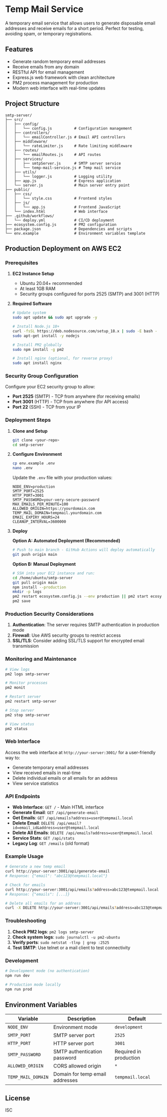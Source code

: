 # Temp Mail Service

A temporary email service that allows users to generate disposable email addresses and receive emails for a short period. Perfect for testing, avoiding spam, or temporary registrations.

## Features

- Generate random temporary email addresses
- Receive emails from any domain
- RESTful API for email management
- Express.js web framework with clean architecture
- PM2 process management for production
- Modern web interface with real-time updates

## Project Structure

```
smtp-server/
├── src/
│   ├── config/
│   │   └── config.js          # Configuration management
│   ├── controllers/
│   │   └── emailController.js # Email API controllers
│   ├── middleware/
│   │   └── rateLimiter.js     # Rate limiting middleware
│   ├── routes/
│   │   └── emailRoutes.js     # API routes
│   ├── services/
│   │   ├── smtpServer.js      # SMTP server service
│   │   └── temp-mail-service.js # Temp mail service
│   ├── utils/
│   │   └── logger.js          # Logging utility
│   ├── app.js                 # Express application
│   └── server.js              # Main server entry point
├── public/
│   ├── css/
│   │   └── style.css          # Frontend styles
│   ├── js/
│   │   └── app.js             # Frontend JavaScript
│   └── index.html             # Web interface
├── .github/workflows/
│   └── deploy.yml             # CI/CD deployment
├── ecosystem.config.js        # PM2 configuration
├── package.json               # Dependencies and scripts
└── env.example                # Environment variables template
```

## Production Deployment on AWS EC2

### Prerequisites

1. **EC2 Instance Setup**
   - Ubuntu 20.04+ recommended
   - At least 1GB RAM
   - Security groups configured for ports 2525 (SMTP) and 3001 (HTTP)

2. **Required Software**
   ```bash
   # Update system
   sudo apt update && sudo apt upgrade -y
   
   # Install Node.js 18+
   curl -fsSL https://deb.nodesource.com/setup_18.x | sudo -E bash -
   sudo apt-get install -y nodejs
   
   # Install PM2 globally
   sudo npm install -g pm2
   
   # Install nginx (optional, for reverse proxy)
   sudo apt install nginx
   ```

### Security Group Configuration

Configure your EC2 security group to allow:
- **Port 2525** (SMTP) - TCP from anywhere (for receiving emails)
- **Port 3001** (HTTP) - TCP from anywhere (for API access)
- **Port 22** (SSH) - TCP from your IP

### Deployment Steps

1. **Clone and Setup**
   ```bash
   git clone <your-repo>
   cd smtp-server
   ```

2. **Configure Environment**
   ```bash
   cp env.example .env
   nano .env
   ```
   
   Update the `.env` file with your production values:
   ```env
   NODE_ENV=production
   SMTP_PORT=2525
   HTTP_PORT=3001
   SMTP_PASSWORD=your-very-secure-password
   MAX_EMAILS_PER_MINUTE=100
   ALLOWED_ORIGIN=https://yourdomain.com
   TEMP_MAIL_DOMAIN=tempmail.yourdomain.com
   EMAIL_EXPIRY_HOURS=24
   CLEANUP_INTERVAL=3600000
   ```

3. **Deploy**
   
   **Option A: Automated Deployment (Recommended)**
   ```bash
   # Push to main branch - GitHub Actions will deploy automatically
   git push origin main
   ```
   
   **Option B: Manual Deployment**
   ```bash
   # SSH into your EC2 instance and run:
   cd /home/ubuntu/smtp-server
   git pull origin main
   npm install --production
   mkdir -p logs
   pm2 restart ecosystem.config.js --env production || pm2 start ecosystem.config.js --env production
   pm2 save
   ```

### Production Security Considerations

1. **Authentication**: The server requires SMTP authentication in production mode
2. **Firewall**: Use AWS security groups to restrict access
3. **SSL/TLS**: Consider adding SSL/TLS support for encrypted email transmission

### Monitoring and Maintenance

```bash
# View logs
pm2 logs smtp-server

# Monitor processes
pm2 monit

# Restart server
pm2 restart smtp-server

# Stop server
pm2 stop smtp-server

# View status
pm2 status
```

### Web Interface

Access the web interface at `http://your-server:3001/` for a user-friendly way to:
- Generate temporary email addresses
- View received emails in real-time
- Delete individual emails or all emails for an address
- View service statistics

### API Endpoints

- **Web Interface**: `GET /` - Main HTML interface
- **Generate Email**: `GET /api/generate-email`
- **Get Emails**: `GET /api/emails?address=user@tempmail.local`
- **Delete Email**: `DELETE /api/email?id=email_id&address=user@tempmail.local`
- **Delete All Emails**: `DELETE /api/emails?address=user@tempmail.local`
- **Service Stats**: `GET /api/stats`
- **Legacy Log**: `GET /emails` (old format)

### Example Usage

```bash
# Generate a new temp email
curl http://your-server:3001/api/generate-email
# Response: {"email": "abc123@tempmail.local"}

# Check for emails
curl http://your-server:3001/api/emails?address=abc123@tempmail.local
# Response: {"emails": [...]}

# Delete all emails for an address
curl -X DELETE http://your-server:3001/api/emails?address=abc123@tempmail.local
```

### Troubleshooting

1. **Check PM2 logs**: `pm2 logs smtp-server`
2. **Check system logs**: `sudo journalctl -u pm2-ubuntu`
3. **Verify ports**: `sudo netstat -tlnp | grep :2525`
4. **Test SMTP**: Use telnet or a mail client to test connectivity

### Development

```bash
# Development mode (no authentication)
npm run dev

# Production mode locally
npm run prod
```

## Environment Variables

| Variable | Description | Default |
|----------|-------------|---------|
| `NODE_ENV` | Environment mode | `development` |
| `SMTP_PORT` | SMTP server port | `2525` |
| `HTTP_PORT` | HTTP server port | `3001` |
| `SMTP_PASSWORD` | SMTP authentication password | Required in production |
| `ALLOWED_ORIGIN` | CORS allowed origin | `*` |
| `TEMP_MAIL_DOMAIN` | Domain for temp email addresses | `tempmail.local` |

## License

ISC
